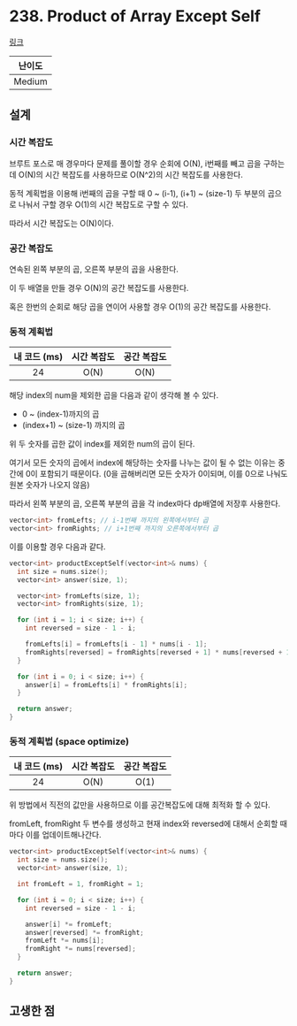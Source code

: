 # 238. Product of Array Except Self

[링크](https://leetcode.com/problems/product-of-array-except-self/)

| 난이도 |
| :----: |
| Medium |

## 설계

### 시간 복잡도

브루트 포스로 매 경우마다 문제를 풀이할 경우 순회에 O(N), i번째를 빼고 곱을 구하는데 O(N)의 시간 복잡도를 사용하므로 O(N^2)의 시간 복잡도를 사용한다.

동적 계획법을 이용해 i번째의 곱을 구할 때 0 ~ (i-1), (i+1) ~ (size-1) 두 부분의 곱으로 나눠서 구할 경우 O(1)의 시간 복잡도로 구할 수 있다.

따라서 시간 복잡도는 O(N)이다.

### 공간 복잡도

연속된 왼쪽 부분의 곱, 오른쪽 부분의 곱을 사용한다.

이 두 배열을 만들 경우 O(N)의 공간 복잡도를 사용한다.

혹은 한번의 순회로 해당 곱을 연이어 사용할 경우 O(1)의 공간 복잡도를 사용한다.

### 동적 계획법

| 내 코드 (ms) | 시간 복잡도 | 공간 복잡도 |
| :----------: | :---------: | :---------: |
|      24      |    O(N)     |    O(N)     |

해당 index의 num을 제외한 곱을 다음과 같이 생각해 볼 수 있다.

- 0 ~ (index-1)까지의 곱
- (index+1) ~ (size-1) 까지의 곱

위 두 숫자를 곱한 값이 index를 제외한 num의 곱이 된다.

여기서 모든 숫자의 곱에서 index에 해당하는 숫자를 나누는 값이 될 수 없는 이유는 중간에 0이 포함되기 때문이다. (0을 곱해버리면 모든 숫자가 0이되며, 이를 0으로 나눠도 원본 숫자가 나오지 않음)

따라서 왼쪽 부분의 곱, 오른쪽 부분의 곱을 각 index마다 dp배열에 저장후 사용한다.

```cpp
vector<int> fromLefts; // i-1번째 까지의 왼쪽에서부터 곱
vector<int> fromRights; // i+1번째 까지의 오른쪽에서부터 곱
```

이를 이용할 경우 다음과 같다.

```cpp
vector<int> productExceptSelf(vector<int>& nums) {
  int size = nums.size();
  vector<int> answer(size, 1);

  vector<int> fromLefts(size, 1);
  vector<int> fromRights(size, 1);

  for (int i = 1; i < size; i++) {
    int reversed = size - 1 - i;

    fromLefts[i] = fromLefts[i - 1] * nums[i - 1];
    fromRights[reversed] = fromRights[reversed + 1] * nums[reversed + 1];
  }

  for (int i = 0; i < size; i++) {
    answer[i] = fromLefts[i] * fromRights[i];
  }

  return answer;
}
```

### 동적 계획법 (space optimize)

| 내 코드 (ms) | 시간 복잡도 | 공간 복잡도 |
| :----------: | :---------: | :---------: |
|      24      |    O(N)     |    O(1)     |

위 방법에서 직전의 값만을 사용하므로 이를 공간복잡도에 대해 최적화 할 수 있다.

fromLeft, fromRight 두 변수를 생성하고 현재 index와 reversed에 대해서 순회할 때마다 이를 업데이트해나간다.

```cpp
vector<int> productExceptSelf(vector<int>& nums) {
  int size = nums.size();
  vector<int> answer(size, 1);

  int fromLeft = 1, fromRight = 1;

  for (int i = 0; i < size; i++) {
    int reversed = size - 1 - i;

    answer[i] *= fromLeft;
    answer[reversed] *= fromRight;
    fromLeft *= nums[i];
    fromRight *= nums[reversed];
  }

  return answer;
}
```

## 고생한 점
